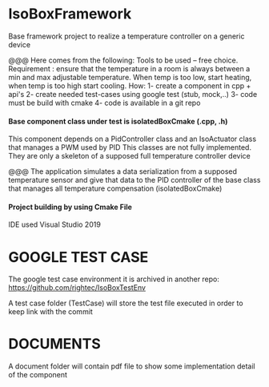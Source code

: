 # IsoBoxFramework

Base framework project to realize a temperature controller on a generic device

@@@ Here comes from the following: 
Tools to be used – free choice. Requirement : ensure that the temperature in a room is always between a min and max adjustable temperature. 
When temp is too low, start heating, when temp is too high start cooling. 
How: 
1- create a component in cpp + api's 
2- create needed test-cases using google test (stub, mock,..) 
3- code must be build with cmake 
4- code is available in a git repo

#### Base component class under test is isolatedBoxCmake (.cpp, .h)
This component depends on a PidController class and an IsoActuator class that manages a PWM used by PID This classes are not fully implemented. 
They are only a skeleton of a supposed full temperature controller device

@@@ The application simulates a data serialization from a supposed temperature sensor and give that data
to the PID controller of the base class that manages all temperature compensation (isolatedBoxCmake)

#### Project building by using Cmake File
IDE used Visual Studio 2019

# GOOGLE TEST CASE
The google test case environment it is archived in another repo: https://github.com/rightec/IsoBoxTestEnv

A test case folder (TestCase) will store the test file executed in order to keep link with the commit

# DOCUMENTS

A document folder will contain pdf file to show some implementation detail of the component



